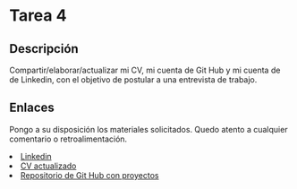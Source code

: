 # Tarea 4

## Descripción

Compartir/elaborar/actualizar mi CV, mi cuenta de Git Hub y mi cuenta de de Linkedin, con el objetivo de postular a una entrevista de trabajo.

## Enlaces
Pongo a su disposición los materiales solicitados. Quedo atento a cualquier comentario o retroalimentación.

<div>
    <li>
        <a href="https://www.linkedin.com/in/alberto-cruz-galvan/">Linkedin</a>
    </li>
        <li>
        <a href="https://github.com/albertoicg01/Computo_movil/blob/main/tareas/tarea-4/CV_CruzGalvanAlbertoIsrael.pdf">CV actualizado</a>
    </li>
    </li>
        <li>
        <a href="https://github.com/albertoicg01">Repositorio de Git Hub con proyectos</a>
    </li>
</div>